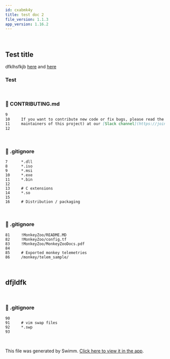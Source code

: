 ```yaml
---
id: cxabmk4y
title: test doc 2
file_version: 1.1.3
app_version: 1.16.2
---
```


<br/>

## Test title

dfklhsfkjb [here](https://app.swimm.io/workspaces/BMO1kvcPNegdYGusT1mb/repos/Z2l0aHViJTNBJTNBYmFja2VuZC1zd2ltbSUzQSUzQXJpY2FyZG9sb3Blemc=/docs/cxabmk4y#heading-Z1uyCFP) and [here](https://app.swimm.io/workspaces/BMO1kvcPNegdYGusT1mb/repos/Z2l0aHViJTNBJTNBYmFja2VuZC1zd2ltbSUzQSUzQXJpY2FyZG9sb3Blemc=/docs/cxabmk4y#heading-Zya8P2)

### Test

<br/>


<!-- NOTE-swimm-snippet: the lines below link your snippet to Swimm -->
### 📄 CONTRIBUTING.md
```markdown
9      
10     If you want to contribute new code or fix bugs, please read the following sections. You can also contact us (the 
11     maintainers of this project) at our [Slack channel](https://join.slack.com/t/infectionmonkey/shared_invite/enQtNDU5MjAxMjg1MjU1LTM2ZTg0ZDlmNWNlZjQ5NDI5NTM1NWJlYTRlMGIwY2VmZGMxZDlhMTE2OTYwYmZhZjM1MGZhZjA2ZjI4MzA1NDk). 
12     
```

<br/>


<!-- NOTE-swimm-snippet: the lines below link your snippet to Swimm -->
### 📄 .gitignore
```gitignore
7      *.dll
8      *.iso
9      *.msi
10     *.exe
11     *.bin
12     
13     # C extensions
14     *.so
15     
16     # Distribution / packaging
```

<br/>


<!-- NOTE-swimm-snippet: the lines below link your snippet to Swimm -->
### 📄 .gitignore
```gitignore
81     !MonkeyZoo/README.MD
82     !MonkeyZoo/config.tf
83     !MonkeyZoo/MonkeyZooDocs.pdf
84     
85     # Exported monkey telemetries
86     /monkey/telem_sample/
```

<br/>

## dfjldfk

<br/>


<!-- NOTE-swimm-snippet: the lines below link your snippet to Swimm -->
### 📄 .gitignore
```gitignore
90     
91     # vim swap files
92     *.swp
93     
```

<br/>

This file was generated by Swimm. [Click here to view it in the app](https://app.swimm.io/repos/Z2l0aHViJTNBJTNBYmFja2VuZC1zd2ltbSUzQSUzQXJpY2FyZG9sb3Blemc=/docs/cxabmk4y).
